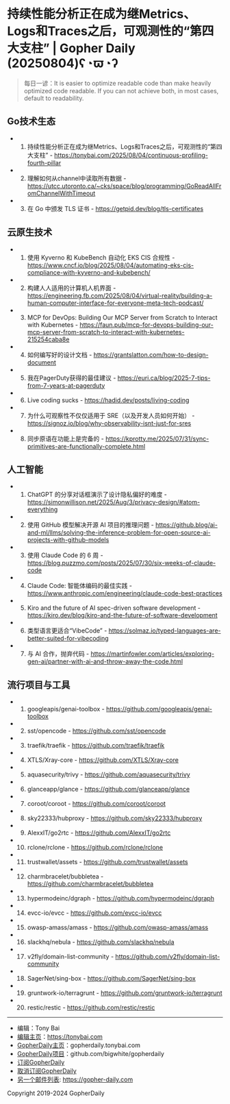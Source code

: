 # 持续性能分析正在成为继Metrics、Logs和Traces之后，可观测性的“第四大支柱” | Gopher Daily (20250804)ʕ◔ϖ◔ʔ

>每日一谚：It is easier to optimize readable code than make heavily optimized code readable. If you can not achieve both, in most cases, default to readability.

## Go技术生态


- 1. 持续性能分析正在成为继Metrics、Logs和Traces之后，可观测性的“第四大支柱” - https://tonybai.com/2025/08/04/continuous-profiling-fourth-pillar

- 2. 理解如何从channel中读取所有数据 - https://utcc.utoronto.ca/~cks/space/blog/programming/GoReadAllFromChannelWithTimeout

- 3. 在 Go 中颁发 TLS 证书 - https://getpid.dev/blog/tls-certificates


## 云原生技术


- 1. 使用 Kyverno 和 KubeBench 自动化 EKS CIS 合规性 - https://www.cncf.io/blog/2025/08/04/automating-eks-cis-compliance-with-kyverno-and-kubebench/

- 2. 构建人人适用的计算机人机界面 - https://engineering.fb.com/2025/08/04/virtual-reality/building-a-human-computer-interface-for-everyone-meta-tech-podcast/

- 3. MCP for DevOps: Building Our MCP Server from Scratch to Interact with Kubernetes - https://faun.pub/mcp-for-devops-building-our-mcp-server-from-scratch-to-interact-with-kubernetes-215254caba8e

- 4. 如何编写好的设计文档 - https://grantslatton.com/how-to-design-document

- 5. 我在PagerDuty获得的最佳建议 - https://euri.ca/blog/2025-7-tips-from-7-years-at-pagerduty

- 6. Live coding sucks - https://hadid.dev/posts/living-coding

- 7. 为什么可观察性不仅仅适用于 SRE（以及开发人员如何开始） - https://signoz.io/blog/why-observability-isnt-just-for-sres

- 8. 同步原语在功能上是完备的 - https://kprotty.me/2025/07/31/sync-primitives-are-functionally-complete.html


## 人工智能


- 1. ChatGPT 的分享对话框演示了设计隐私偏好的难度 - https://simonwillison.net/2025/Aug/3/privacy-design/#atom-everything

- 2. 使用 GitHub 模型解决开源 AI 项目的推理问题 - https://github.blog/ai-and-ml/llms/solving-the-inference-problem-for-open-source-ai-projects-with-github-models

- 3. 使用 Claude Code 的 6 周 - https://blog.puzzmo.com/posts/2025/07/30/six-weeks-of-claude-code

- 4. Claude Code: 智能体编码的最佳实践 - https://www.anthropic.com/engineering/claude-code-best-practices

- 5. Kiro and the future of AI spec-driven software development - https://kiro.dev/blog/kiro-and-the-future-of-software-development

- 6. 类型语言更适合“VibeCode” - https://solmaz.io/typed-languages-are-better-suited-for-vibecoding

- 7. 与 AI 合作，抛弃代码 - https://martinfowler.com/articles/exploring-gen-ai/partner-with-ai-and-throw-away-the-code.html


## 流行项目与工具


- 1. googleapis/genai-toolbox - https://github.com/googleapis/genai-toolbox

- 2. sst/opencode - https://github.com/sst/opencode

- 3. traefik/traefik - https://github.com/traefik/traefik

- 4. XTLS/Xray-core - https://github.com/XTLS/Xray-core

- 5. aquasecurity/trivy - https://github.com/aquasecurity/trivy

- 6. glanceapp/glance - https://github.com/glanceapp/glance

- 7. coroot/coroot - https://github.com/coroot/coroot

- 8. sky22333/hubproxy - https://github.com/sky22333/hubproxy

- 9. AlexxIT/go2rtc - https://github.com/AlexxIT/go2rtc

- 10. rclone/rclone - https://github.com/rclone/rclone

- 11. trustwallet/assets - https://github.com/trustwallet/assets

- 12. charmbracelet/bubbletea - https://github.com/charmbracelet/bubbletea

- 13. hypermodeinc/dgraph - https://github.com/hypermodeinc/dgraph

- 14. evcc-io/evcc - https://github.com/evcc-io/evcc

- 15. owasp-amass/amass - https://github.com/owasp-amass/amass

- 16. slackhq/nebula - https://github.com/slackhq/nebula

- 17. v2fly/domain-list-community - https://github.com/v2fly/domain-list-community

- 18. SagerNet/sing-box - https://github.com/SagerNet/sing-box

- 19. gruntwork-io/terragrunt - https://github.com/gruntwork-io/terragrunt

- 20. restic/restic - https://github.com/restic/restic


----

- 编辑：Tony Bai
- [编辑主页](https://tonybai.com)：https://tonybai.com
- [GopherDaily主页](https://gopherdaily.tonybai.com)：gopherdaily.tonybai.com
- [GopherDaily项目](https://github.com/bigwhite/gopherdaily)：github.com/bigwhite/gopherdaily
- [订阅GopherDaily](https://gopherdaily.tonybai.com/subscribe)
- [取消订阅GopherDaily](https://gopherdaily.tonybai.com/unsubscribe)
- [另一个邮件列表](https://gopher-daily.com): https://gopher-daily.com

Copyright 2019-2024 GopherDaily
